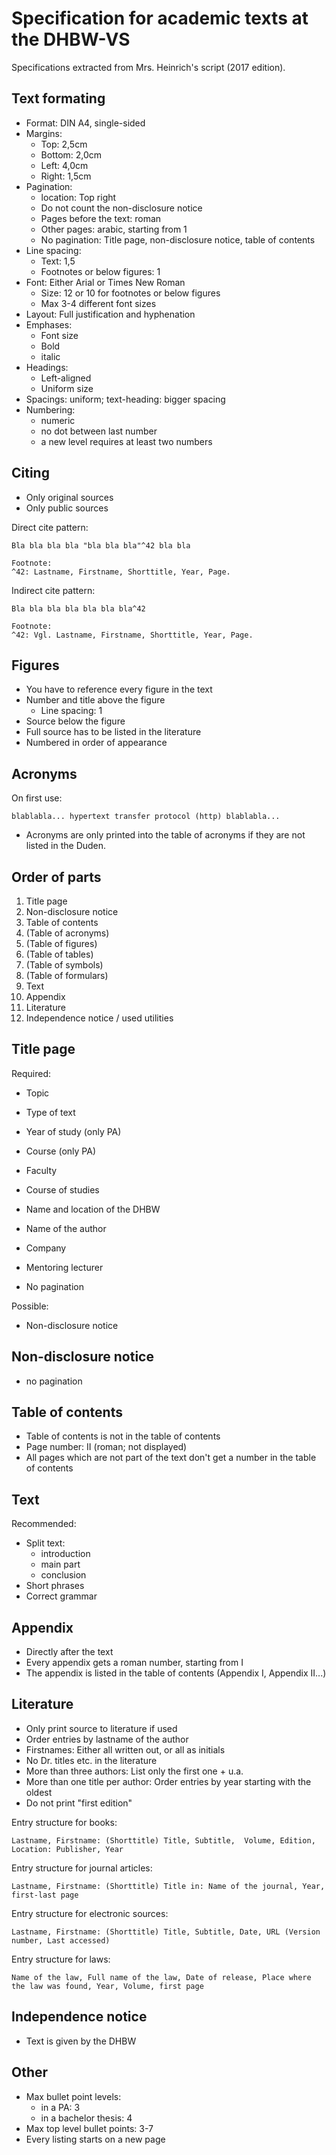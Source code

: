 # Specification for academic texts at the DHBW-VS

Specifications extracted from Mrs. Heinrich's script (2017 edition).

## Text formating

* Format: DIN A4, single-sided
* Margins:
  * Top: 2,5cm
  * Bottom: 2,0cm
  * Left: 4,0cm
  * Right: 1,5cm
* Pagination:
  * location: Top right
  * Do not count the non-disclosure notice
  * Pages before the text: roman
  * Other pages: arabic, starting from 1
  * No pagination: Title page, non-disclosure notice, table of contents
* Line spacing:
  * Text: 1,5
  * Footnotes or below figures: 1
* Font: Either Arial or Times New Roman
  * Size: 12 or 10 for footnotes or below figures
  * Max 3-4 different font sizes
* Layout: Full justification and hyphenation
* Emphases:
  * Font size
  * Bold
  * italic
* Headings:
  * Left-aligned
  * Uniform size
* Spacings: uniform; text-heading: bigger spacing
* Numbering:
  * numeric
  * no dot between last number
  * a new level requires at least two numbers

## Citing

* Only original sources
* Only public sources

Direct cite pattern:

```text
Bla bla bla bla "bla bla bla"^42 bla bla

Footnote:
^42: Lastname, Firstname, Shorttitle, Year, Page.
```

Indirect cite pattern:

```text
Bla bla bla bla bla bla bla^42

Footnote:
^42: Vgl. Lastname, Firstname, Shorttitle, Year, Page.
```

## Figures

* You have to reference every figure in the text
* Number and title above the figure
  * Line spacing: 1
* Source below the figure
* Full source has to be listed in the literature
* Numbered in order of appearance

## Acronyms

On first use:

```text
blablabla... hypertext transfer protocol (http) blablabla...
```

* Acronyms are only printed into the table of acronyms if they are not listed in the Duden.

## Order of parts

1. Title page
1. Non-disclosure notice
1. Table of contents
1. (Table of acronyms)
1. (Table of figures)
1. (Table of tables)
1. (Table of symbols)
1. (Table of formulars)
1. Text
1. Appendix
1. Literature
1. Independence notice / used utilities

## Title page

Required:

* Topic
* Type of text
* Year of study (only PA)
* Course (only PA)
* Faculty
* Course of studies
* Name and location of the DHBW
* Name of the author
* Company
* Mentoring lecturer

* No pagination

Possible:

* Non-disclosure notice

## Non-disclosure notice

* no pagination

## Table of contents

* Table of contents is not in the table of contents
* Page number: II (roman; not displayed)
* All pages which are not part of the text don't get a number in the table of contents

## Text

Recommended:

* Split text:
  * introduction
  * main part
  * conclusion
* Short phrases
* Correct grammar

## Appendix

* Directly after the text
* Every appendix gets a roman number, starting from I
* The appendix is listed in the table of contents (Appendix I, Appendix II...)

## Literature

* Only print source to literature if used
* Order entries by lastname of the author
* Firstnames: Either all written out, or all as initials
* No Dr. titles etc. in the literature
* More than three authors: List only the first one + u.a.
* More than one title per author: Order entries by year starting with the oldest
* Do not print "first edition"

Entry structure for books:

```text
Lastname, Firstname: (Shorttitle) Title, Subtitle,  Volume, Edition, Location: Publisher, Year
```

Entry structure for journal articles:

```text
Lastname, Firstname: (Shorttitle) Title in: Name of the journal, Year, first-last page
```

Entry structure for electronic sources:

```text
Lastname, Firstname: (Shorttitle) Title, Subtitle, Date, URL (Version number, Last accessed)
```

Entry structure for laws:

```text
Name of the law, Full name of the law, Date of release, Place where the law was found, Year, Volume, first page
```

## Independence notice

* Text is given by the DHBW

## Other

* Max bullet point levels:
  * in a PA: 3
  * in a bachelor thesis: 4
* Max top level bullet points: 3-7
* Every listing starts on a new page
